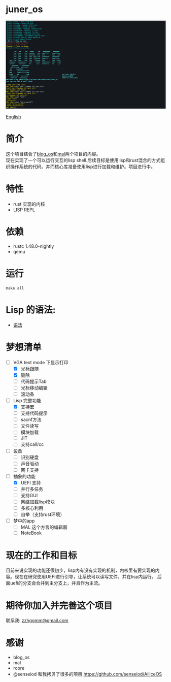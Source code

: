 # juner_os

![juner_os](uefi.png)

[English](.README.md)

# 简介
这个项目结合了[blog_os](https://os.phil-opp.com/)和[mal](https://github.com/kanaka/mal)两个项目的内容。  
现在实现了一个可以运行交互的lisp shell.后续目标是使用lisp和rust混合的方式组织操作系统的代码。并而核心库准备使用lisp进行加载和维护。项目进行中。


# 特性
- rust 实现的内核
- LISP REPL

# 依赖
- rustc 1.48.0-nightly 
- qemu


# 运行
```
make all
```

# Lisp 的语法:
- [语法](./grammar_zh.md)


# 梦想清单
- [ ] VGA text mode 下显示打印
  - [x] 光标跟随
  - [x] 删除
  - [ ] 代码提示Tab
  - [ ] 光标移动编辑
  - [ ] 滚动条
- [ ] Lisp 完整功能
  - [x] 支持宏
  - [ ] 支持代码提示
  - [ ] sacnf方法
  - [ ] 文件读写
  - [ ] 模块加载
  - [ ] JIT
  - [ ] 支持call/cc
- [ ] 设备
  - [ ] 识别硬盘
  - [ ] 声音驱动
  - [ ] 网卡支持
- [ ] 抽象的功能
  - [x] UEFI 支持
  - [ ] 并行多任务
  - [ ] 支持GUI
  - [ ] 网络加载lisp模块
  - [ ] 多核心利用
  - [ ] 自举（支持rust环境）
- [ ] 梦中的app
  - [ ] MAL 这个方言的编辑器
  - [ ] NoteBook

# 现在的工作和目标

目前来说实现的功能还很初步，lisp内有没有实现的机制，内核里有要实现的内容。现在在研究使用UEFI进行引导，让系统可以读写文件，并在lisp内运行。
后面uefi的分支会合并到主分支上，并且作为主流。

# 期待你加入并完善这个项目

联系我: zzhggmm@gmail.com

# 感谢

- blog_os
- mal
- rcore
- @senseiod 和我拷贝了很多的项目 https://github.com/senseiod/AiliceOS